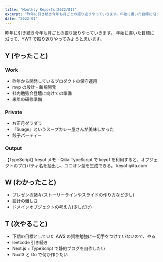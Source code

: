 ```yaml
---
title: "Monthly Reports(2022/01)"
excerpt: "昨年に引き続き今年も月ごとの振り返りやっていきます。年始に書いた目標に沿って、YWT で振り返りやってみようと思います。"
date: "2022-01"
---
```


昨年に引き続き今年も月ごとの振り返りやっていきます。
年始に書いた目標に沿って、YWT で振り返りやってみようと思います。

## Y (やったこと)

### Work

- 昨年から開発しているプロダクトの保守運用
- mvp の設計・新規開発
- 社内勉強会登壇に向けての準備
- 来年の研修準備

### Private

- お正月ダラダラ
- 『Suage』というスープカレー屋さんが美味しかった
- 餃子パーティー

### Output

【TypeScript】keyof メモ - Qiita
TypeScript で keyof を利用すると、オブジェクトのプロパティ名を抽出し、ユニオン型を生成できる。 keyof
qiita.com

## W (わかったこと)

- プレゼンの諸々(ストーリーラインやスライドの作り方など少し)
- 設計の難しさ
- ドメインオブジェクトの考え方(少しだけ)

## T (次やること)

- 下期の目標としていた AWS の資格勉強に一切手をつけていないので、やる
- leetcode 引き続き
- Next.js + TypeScript で静的ブログを自作したい
- Nuxt3 と Go で何か作りたい
